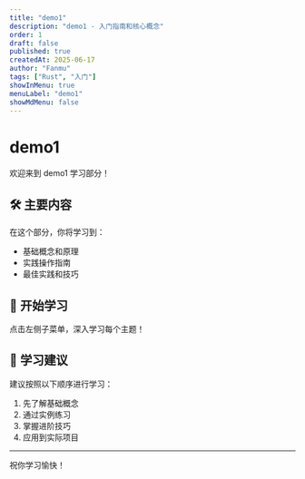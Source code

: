 ```yaml
---
title: "demo1"
description: "demo1 - 入门指南和核心概念"
order: 1
draft: false
published: true
createdAt: 2025-06-17
author: "Fanmu"
tags: ["Rust", "入门"]
showInMenu: true
menuLabel: "demo1"
showMdMenu: false
---
```


# demo1

欢迎来到 demo1 学习部分！

## 🛠 主要内容

在这个部分，你将学习到：

- 基础概念和原理
- 实践操作指南
- 最佳实践和技巧

## 🚀 开始学习

点击左侧子菜单，深入学习每个主题！

## 📖 学习建议

建议按照以下顺序进行学习：

1. 先了解基础概念
2. 通过实例练习
3. 掌握进阶技巧
4. 应用到实际项目

---

祝你学习愉快！
